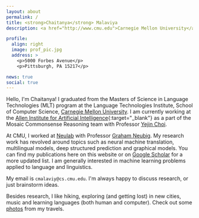 ```yaml
---
layout: about
permalink: /
title: <strong>Chaitanya</strong> Malaviya
description: <a href="http://www.cmu.edu">Carnegie Mellon University</a>.

profile:
  align: right
  image: prof_pic.jpg
  address: >
    <p>5000 Forbes Avenue</p>
    <p>Pittsburgh, PA 15217</p>

news: true
social: true
---
```


Hello, I'm Chaitanya! I graduated from the Masters of Science in Language Technologies (MLT) program at the Language Technologies Institute, School of Computer Science, [Carnegie Mellon University](http://www.cmu.edu). I am currently working at the [Allen Institute for Artificial Intelligence](https://allenai.org){:target="\_blank"} as a part of the Mosaic Commonsense Reasoning team with Professor [Yejin Choi](https://homes.cs.washington.edu/~yejin/).

At CMU, I worked at [Neulab](https://cs.cmu.edu/~neulab) with Professor [Graham Neubig](http://phontron.com). My research work has revolved around topics such as neural machine translation, multilingual models, deep structured prediction and graphical models. You can find my publications here on this website or on [Google Scholar](https://scholar.google.com/citations?user=s3MzzwwAAAAJ) for a more updated list. I am generally interested in machine learning problems applied to language and linguistics.
<br>

My email is `cmalaviy@cs.cmu.edu`. I'm always happy to discuss research, or just brainstorm ideas.
<br>

Besides research, I like hiking, exploring (and getting lost) in new cities, music and learning languages (both human and computer). Check out some [photos](photos.md) from my travels.
